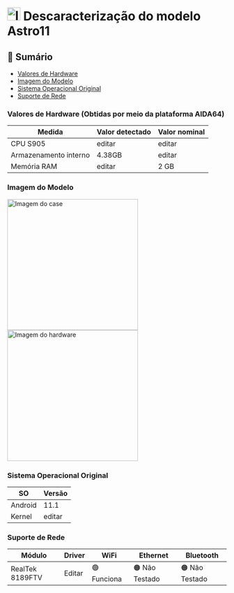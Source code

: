 # <img src="https://github.com/renanBatalha/FotografiaTVBox/blob/Main/ASTRO11/Astro11Frente.jpeg" alt="Imagem do case" width="30"/> Descaracterização do modelo Astro11

## 🔎 Sumário
- [Valores de Hardware](#valores-de-hardware) 
- [Imagem do Modelo](#imagem-do-modelo)
- [Sistema Operacional Original](#sistema-operacional-original)
- [Suporte de Rede](#suporte-de-rede)


### Valores de Hardware (Obtidas por meio da plataforma AIDA64)


| Medida                   | Valor detectado | Valor nominal |
| ------------------------ | --------------  | ------------- |
| CPU S905                 |       editar    |     editar    |
| Armazenamento interno    |       4.38GB    |      editar   |
| Memória RAM              |       editar    |      2 GB     |


### Imagem do Modelo

<img src="https://github.com/renanBatalha/FotografiaTVBox/blob/Main/ASTRO11/Astro11Frente.jpeg" alt="Imagem do case" width="300"/>
<img src="https://github.com/renanBatalha/FotografiaTVBox/blob/Main/ASTRO11/Astro11Placa.jpeg" alt="Imagem do hardware" width="300"/>

### Sistema Operacional Original


|SO      |Versão |
|--------|-------|
|Android | 11.1  |
|Kernel  | editar|


### Suporte de Rede 

|Módulo          |Driver | WiFi        | Ethernet      | Bluetooth     | 
|----------------|-------|-------------|---------------|---------------|
|RealTek 8189FTV |Editar |🟢 Funciona  |🟠 Não Testado|🟠 Não Testado |


